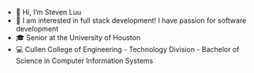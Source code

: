 - 👋 Hi, I’m Steven Luu
- 🐸 I am interested in full stack development! I have passion for software development 
- 🎓 Senior at the University of Houston 
- 💻 Cullen College of Engineering - Technology Division - Bachelor of Science in Computer Information Systems

<!---
StevLuu/StevLuu is a ✨ special ✨ repository because its `README.md` (this file) appears on your GitHub profile.
You can click the Preview link to take a look at your changes.
--->
